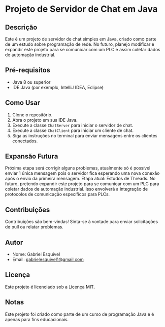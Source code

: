 # Projeto de Servidor de Chat em Java

## Descrição
Este é um projeto de servidor de chat simples em Java, criado como parte de um estudo sobre programação de rede. No futuro, planejo modificar e expandir este projeto para se comunicar com um PLC e assim coletar dados de automação industrial.

## Pré-requisitos
- Java 8 ou superior
- IDE Java (por exemplo, IntelliJ IDEA, Eclipse)

## Como Usar
1. Clone o repositório.
2. Abra o projeto em sua IDE Java.
3. Execute a classe `ChatServer` para iniciar o servidor de chat.
4. Execute a classe `ChatClient` para iniciar um cliente de chat.
5. Siga as instruções no terminal para enviar mensagens entre os clientes conectados.


## Expansão Futura
Próxima etapa será corrigir alguns problemas, atualmente só é possível enviar 1 única mensagem pois o servidor fica esperando uma nova conexão após o envio da primeira mensagem. Etapa atual: Estudos de Threads.
No futuro, pretendo expandir este projeto para se comunicar com um PLC para coletar dados de automação industrial. Isso envolverá a integração de protocolos de comunicação específicos para PLCs.

## Contribuições
Contribuições são bem-vindas! Sinta-se à vontade para enviar solicitações de pull ou relatar problemas.

## Autor
- Nome: Gabriel Esquivel
- Email: gabrielesquivel1@gmail.com

## Licença
Este projeto é licenciado sob a Licença MIT.

## Notas
Este projeto foi criado como parte de um curso de programação Java e é apenas para fins educacionais.
